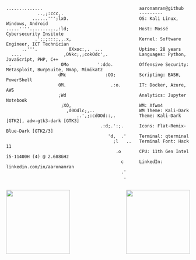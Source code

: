 
```console
..............                                     aaronamran@github 
            ..,;:ccc,.                             --------- 
          ......''';lxO.                           OS: Kali Linux, Windows, Android
.....''''..........,:ld;                           Host: Mossé Cybersecurity Insitute 
           .';;;:::;,,.x,                          Kernel: Software Engineer, ICT Technician 
      ..'''.            0Xxoc:,.  ...              Uptime: 28 years 
  ....                ,ONkc;,;cokOdc',.            Languages: Python, JavaScript, PHP, C++
 .                   OMo           ':ddo.          Offensive Security: Metasploit, BurpSuite, Nmap, Mimikatz
                    dMc               :OO;         Scripting: BASH, PowerShell
                    0M.                 .:o.       IT: Docker, Azure, AWS
                    ;Wd                            Analytics: Jupyter Notebook
                     ;XO,                          WM: Xfwm4 
                       ,d0Odlc;,..                 WM Theme: Kali-Dark 
                           ..',;:cdOOd::,.         Theme: Kali-Dark [GTK2], adw-gtk3-dark [GTK3] 
                                    .:d;.':;.      Icons: Flat-Remix-Blue-Dark [GTK2/3] 
                                       'd,  .'     Terminal: qterminal 
                                         ;l   ..   Terminal Font: Hack 11 
                                          .o       CPU: 11th Gen Intel i5-11400H (4) @ 2.688GHz 
                                            c      LinkedIn: linkedin.com/in/aaronamran
                                            .'
                                             .                             
                                                                           
```


<div style="display: flex; justify-content: space-between; align-items: center; gap: 100px;">
  <img height="175px" src="https://github-readme-stats.vercel.app/api?username=aaronamran&theme=city_lights&show_icons=true&count_private=true" />
  <img height="175px" src="https://github-readme-stats.vercel.app/api/top-langs/?username=aaronamran&show_icons=true&layout=compact&langs_count=6&hide_title=true&hide_border=false&theme=city_lights" />
</div>

